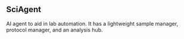 ## SciAgent

AI agent to aid in lab automation. It has a lightweight sample manager, protocol manager, and an analysis hub. 
 

